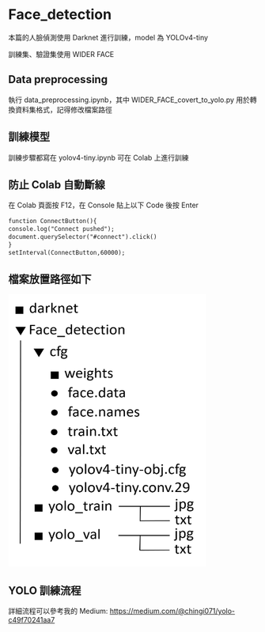 # Face_detection
本篇的人臉偵測使用 Darknet 進行訓練，model 為 YOLOv4-tiny

訓練集、驗證集使用 WIDER FACE

## Data preprocessing
執行 data_preprocessing.ipynb，其中 WIDER_FACE_covert_to_yolo.py 用於轉換資料集格式，記得修改檔案路徑

## 訓練模型
訓練步驟都寫在 yolov4-tiny.ipynb
可在 Colab 上進行訓練

## 防止 Colab 自動斷線
在 Colab 頁面按 F12，在 Console 貼上以下 Code 後按 Enter
    
    function ConnectButton(){
    console.log("Connect pushed"); 
    document.querySelector("#connect").click() 
    }
    setInterval(ConnectButton,60000);


## 檔案放置路徑如下
<img width="400" height="550" src="https://github.com/chingi071/Face_detection/blob/main/README_pix/image1.jpg"/></div>

## YOLO 訓練流程
詳細流程可以參考我的 Medium: https://medium.com/@chingi071/yolo-c49f70241aa7
